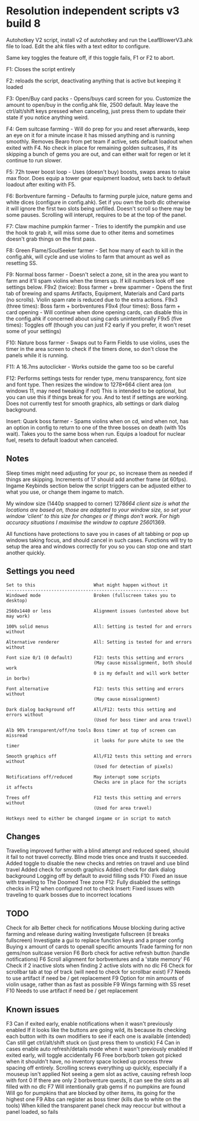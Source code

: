 # Resolution independent scripts v3 build 8

Autohotkey V2 script, install v2 of autohotkey and run the LeafBlowerV3.ahk
file to load. Edit the ahk files with a text editor to configure.

Same key toggles the feature off, if this toggle fails, F1 or F2 to abort.

F1: Closes the script entirely

F2: reloads the script, deactivating anything that is active but keeping it
loaded

F3: Open/Buy card packs - Opens/buys card screen for you. Customize the amount to
open/buy in the config.ahk file, 2500 default. May leave the ctrl/alt/shift keys
pressed when canceling, just press them to update their state if you notice
anything weird.

F4: Gem suitcase farming - Will do prep for you and reset afterwards, keep an eye
on it for a minute incase it has missed anything and is running smoothly.
Removes Bearo from pet team if active, sets default loadout when exited with F4.
No check in place for remaining golden suitcases, if its skipping a bunch of gems
you are out, and can either wait for regen or let it continue to run slower.

F5: 72h tower boost loop - Uses (doesn't buy) boosts, swaps areas to raise max
floor. Does equip a tower gear equipment loadout, sets back to default loadout
after exiting with F5.

F6: Borbventure farming - Defaults to farming purple juice, nature gems and white
dices (configure in config.ahk). Set if you own the borb dlc otherwise it will
ignore the first two slots being unfilled. Doesn't scroll so there may be some
pauses. Scrolling will interupt, requires to be at the top of the panel.

F7: Claw machine pumpkin farmer - Tries to identify the pumpkin and use the
hook to grab it, will miss some due to other items and sometimes doesn't grab
things on the first pass.

F8: Green Flame/SoulSeeker farmer - Set how many of each to kill in the config.ahk,
will cycle and use violins to farm that amount as well as resetting SS.

F9: Normal boss farmer - Doesn't select a zone, sit in the area you want to farm
and it'll spam violins when the timers up. If kill numbers look off see settings
below.
F9x2 (twice): Boss farmer + brew spammer - Opens the first tab of brewing and spams
Artifacts, Equipment, Materials and Card parts (no scrolls). Violin spam rate is
reduced due to the extra actions.
F9x3 (three times): Boss farm + borbventures
F9x4 (four times): Boss farm + card opening - Will continue when done opening cards,
can disable this in the config.ahk if concerned about using cards unintentionally
F9x5 (five times): Toggles off (though you can just F2 early if you prefer, it won't
reset some of your settings)

F10: Nature boss farmer - Swaps out to Farm Fields to use violins, uses the
timer in the area screen to check if the timers done, so don't close the panels
while it is running.

F11: A 16.7ms autoclicker - Works outside the game too so be careful

F12: Performs settings tests for render type, menu transparency, font size and font type.
Then resizes the window to 1278*664 client area (on windows 11, may need
tweaking if not) This is intended to be optional, but you can use this if things
break for you. And to test if settings are working. Does not currently test for
smooth graphics, alb settings or dark dialog background.

Insert: Quark boss farmer - Spams violins when on cd, wind when not, has an
option in config to return to one of the three bosses on death (with 10s wait).
Takes you to the same boss when run. Equips a loadout for nuclear fuel, resets
to default loadout when canceled.

## Notes

Sleep times might need adjusting for your pc, so increase them as needed if
things are skipping. Increments of 17 should add another frame (at 60fps).
Ingame Keybinds section below the script triggers can be adjusted either to
what you use, or change them ingame to match.

My window size (1440p snapped to corner) 1278*664 client size is what the
locations are based on, those are adapted to your window size, so set your
window 'client' to this size for changes or if things don't work. For high
accuracy situations I maximise the window to capture 2560*1369.

All functions have protections to save you in cases of alt tabbing or pop up
windows taking focus, and should cancel in such cases. Functions will try to
setup the area and windows correctly for you so you can stop one and start
another quickly.

## Settings you need

    Set to this                      What might happen without it
    -------------------------------------------------------------
    Windowed mode                    Broken (fullscreen takes you to desktop)

    2560x1440 or less                Alignment issues (untested above but may work)

    100% solid menus                 All: Setting is tested for and errors without

    Alternative renderer             All: Setting is tested for and errors without

    Font size 0/1 (0 default)        F12: tests this setting and errors
                                     (May cause missalignment, both should work
                                     0 is my default and will work better in borbv)
                                     
    Font alternative                 F12: tests this setting and errors without
                                     (May cause missalignment)

    Dark dialog background off       All/F12: tests this setting and errors without
                                     (Used for boss timer and area travel)

    Alb 90% transparent/off/no tools Boss timer at top of screen can missread
                                     it looks for pure white to see the timer

    Smooth graphics off              All/F12 tests this setting and errors without
                                     (Used for detection of pixels)

    Notifications off/reduced        May interupt some scripts
                                     Checks are in place for the scripts it affects

    Trees off                        F12 tests this setting and errors without
                                     (Used for area travel)

    Hotkeys need to either be changed ingame or in script to match

## Changes

Traveling improved further with a blind attempt and reduced speed, should it fail to
not travel correctly. Blind mode tries once and trusts it succeeded.
Added toggle to disable the new checks and retries on travel and use blind travel
Added check for smooth graphics
Added check for dark dialog background
Logging off by default to avoid filling ssds
F10: Fixed an issue with traveling to The Doomed Tree zone
F12: Fully disabled the settings checks in F12 when configured not to check
Insert: Fixed issues with traveling to quark bosses due to incorrect locations

## TODO

Check for alb
Better check for notifications
Mouse blocking during active farming and release during waiting
Investigate fullscreen (it breaks fullscreen)
Investigate a gui to replace function keys and a proper config
Buying x amount of cards to openall specific amounts
Trade farming for non gems/non suitcase version
F6 Borb check for active refresh button (handle notifications)
F6 Scroll alignment for borbventures and a 'state memory'
F6 Check if 2 inactive slots when finding 2 active slots with no dlc
F6 Check for scrollbar tab at top of track (will need to check for scrollbar exist)
F7 Needs to use artifact if need be / get replacement
F9 Option for min amounts of violin usage, rather than as fast as possible
F9 Wings farming with SS reset
F10 Needs to use artifact if need be / get replacement

## Known issues

F3 Can if exited early, enable notifications when it wasn't previously enabled
   If it looks like the buttons are going wild, its because its checking each button
   with its own modifiers to see if each one is available (intended)
   Can still get ctrl/alt/shift stuck on (just press them to unstick)
F4 Can in cases enable auto refresh/details mode when it wasn't previously enabled
   If exited early, will toggle accidentally
F6 Free borb/borb token got picked when it shouldn't have, no inventory space locked up process
   threw spacing off entirely.
   Scrolling screws everything up quickly, especially if a mouseup isn't applied
   Not seeing a gem slot as active, causing refresh loop with font 0
   If there are only 2 borbventure quests, it can see the slots as all filled with no dlc
F7 Will intentionally grab gems if no pumpkins are found
   Will go for pumpkins that are blocked by other items, its going for the highest one
F9 Albs can register as boss timer (kills due to white on the tools)
   When killed the transparent panel check may reoccur but without a panel loaded, so fails
